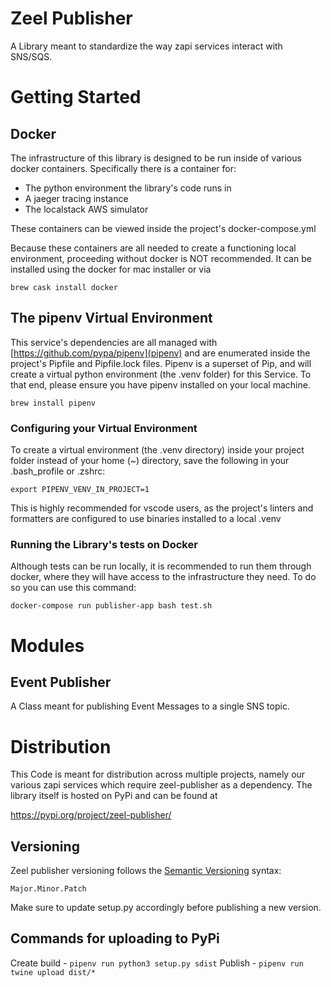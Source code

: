 # Zeel Publisher

A Library meant to standardize the way zapi services interact with SNS/SQS.

# Getting Started

## Docker

The infrastructure of this library is designed to be run inside of various
docker containers. Specifically there is a container for:
- The python environment the library's code runs in
- A jaeger tracing instance
- The localstack AWS simulator

These containers can be viewed inside the project's docker-compose.yml

Because these containers are all needed to create a functioning local
environment, proceeding without docker is NOT recommended. It can be installed
using the docker for mac installer or via

`brew cask install docker`

## The pipenv Virtual Environment

This service's dependencies are all managed with
[https://github.com/pypa/pipenv](pipenv) and are enumerated inside the project's
Pipfile and Pipfile.lock files. Pipenv is a superset of Pip, and will create a
virtual python environment (the .venv folder) for this Service. To that end,
please ensure you have pipenv installed on your local machine.

`brew install pipenv`

### Configuring your Virtual Environment

To create a virtual environment (the .venv directory) inside your project folder
instead of your home (~) directory, save the following in your .bash_profile or .zshrc:

`export PIPENV_VENV_IN_PROJECT=1`

This is highly recommended for vscode users, as the project's linters and
formatters are configured to use binaries installed to a local .venv

### Running the Library's tests on Docker

Although tests can be run locally, it is recommended to run them through docker,
where they will have access to the infrastructure they need. To do so you can
use this command:

`docker-compose run publisher-app bash test.sh`

# Modules

## Event Publisher

A Class meant for publishing Event Messages to a single SNS topic.

# Distribution

This Code is meant for distribution across multiple projects, namely our various
zapi services which require zeel-publisher as a dependency. The library itself
is hosted on PyPi and can be found at

https://pypi.org/project/zeel-publisher/

## Versioning

Zeel publisher versioning follows the [Semantic Versioning](https://docs.npmjs.com/about-semantic-versioning) syntax:

`Major.Minor.Patch`

Make sure to update setup.py accordingly before publishing a new version.

## Commands for uploading to PyPi

Create build - `pipenv run python3 setup.py sdist`
Publish - `pipenv run twine upload dist/*`

